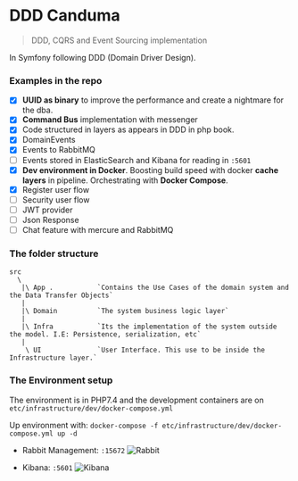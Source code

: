 DDD Canduma
==============

> DDD, CQRS and Event Sourcing implementation

In Symfony following DDD (Domain Driver Design). 

### Examples in the repo

   - [x] **UUID as binary** to improve the performance and create a nightmare for the dba.
   - [x] **Command Bus** implementation with messenger
   - [x] Code structured in layers as appears in DDD in php book. 
   - [x] DomainEvents
   - [x] Events to RabbitMQ
   - [ ] Events stored in ElasticSearch and Kibana for reading in `:5601`
   - [x] **Dev environment in Docker**. Boosting build speed with docker **cache layers** in pipeline. Orchestrating with **Docker Compose**.
   - [x] Register user flow
   - [ ] Security user flow
   - [ ] JWT provider
   - [ ] Json Response
   - [ ] Chat feature with mercure and RabbitMQ

### The folder structure 

    src
      \
       |\ App .           `Contains the Use Cases of the domain system and the Data Transfer Objects`
       |
       |\ Domain          `The system business logic layer`
       |
       |\ Infra           `Its the implementation of the system outside the model. I.E: Persistence, serialization, etc`
       |
        \ UI              `User Interface. This use to be inside the Infrastructure layer.`


### The Environment setup

The environment is in PHP7.4 and the development containers are on `etc/infrastructure/dev/docker-compose.yml`

Up environment with: `docker-compose -f etc/infrastructure/dev/docker-compose.yml up -d`


- Rabbit Management: `:15672`
![Rabbit](https://i.imgur.com/Wx881tI.png)

- Kibana: `:5601`
![Kibana](https://i.imgur.com/AKsVA0t.png)
